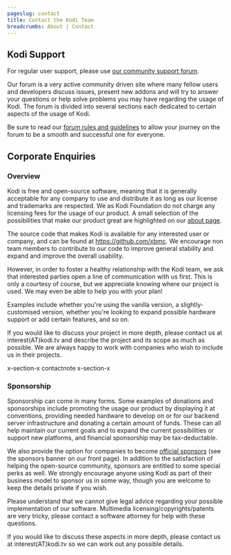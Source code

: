 ```yaml
---
pageslug: contact
title: Contact the Kodi Team
breadcrumbs: About | Contact
---
```


## Kodi Support

For regular user support, please use [our community support forum](https://forum.kodi.tv/).

Our forum is a very active community driven site where many fellow users and developers discuss issues, present new addons and will try to answer your questions or help solve problems you may have regarding the usage of Kodi. The forum is divided into several sections each dedicated to certain aspects of the usage of Kodi.

Be sure to read our [forum rules and guidelines](https://kodi.wiki/view/Forum_rules) to allow your journey on the forum to be a smooth and successful one for everyone.

## Corporate Enquiries

### Overview

Kodi is free and open-source software, meaning that it is generally acceptable for any company to use and distribute it as long as our license and trademarks are respected. We as Kodi Foundation do not charge any licensing fees for the usage of our product. A small selection of the possibilities that make our product great are highlighted on our [about page](/about).

The source code that makes Kodi is available for any interested user or company, and can be found at <https://github.com/xbmc>. We encourage non team members to contribute to our code to improve general stability and expand and improve the overall usability.

However, in order to foster a healthy relationship with the Kodi team, we ask that interested parties open a line of communication with us first. This is only a courtesy of course, but we appreciate knowing where our project is used. We may even be able to help you with your plan!

Examples include whether you're using the vanilla version, a slightly-customised version, whether you're looking to expand possible hardware support or add certain features, and so on.

If you would like to discuss your project in more depth, please contact us at interest(AT)kodi.tv and describe the project and its scope as much as possible. We are always happy to work with companies who wish to include us in their projects.

x-section-x contactnote x-section-x

### Sponsorship

Sponsorship can come in many forms. Some examples of donations and sponsorships include promoting the usage our product by displaying it at conventions, providing needed hardware to develop on or for our backend server infrastructure and donating a certain amount of funds. These can all help maintain our current goals and to expand the current possibilities or support new platforms, and financial sponsorship may be tax-deductable.

We also provide the option for companies to become [official sponsors](/about/sponsors) (see the sponsors banner on our front page). In addition to the satisfaction of helping the open-source community, sponsors are entitled to some special perks as well. We strongly encourage anyone using Kodi as part of their business model to sponsor us in some way, though you are welcome to keep the details private if you wish.

Please understand that we cannot give legal advice regarding your possible implementation of our software. Multimedia licensing/copyrights/patents are very tricky, please contact a software attorney for help with these questions.

If you would like to discuss these aspects in more depth, please contact us at interest(AT)kodi.tv so we can work out any possible details.
